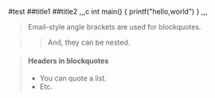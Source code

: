 #test
##title1
##title2
,,,c
int main()
{
    printf("hello,world")
}
,,,

> Email-style angle brackets
> are used for blockquotes.

> > And, they can be nested.

> #### Headers in blockquotes
> 
> * You can quote a list.
> * Etc.